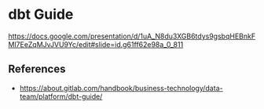 # dbt Guide

https://docs.google.com/presentation/d/1uA_N8du3XGB6tdys9gsbqHEBnkFMl7EeZqMJvJVU9Yc/edit#slide=id.g61ff62e98a_0_811

## References

- https://about.gitlab.com/handbook/business-technology/data-team/platform/dbt-guide/
